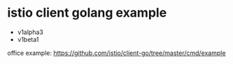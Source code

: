 # istio client golang example 
- v1alpha3
- v1beta1

office example: https://github.com/istio/client-go/tree/master/cmd/example
